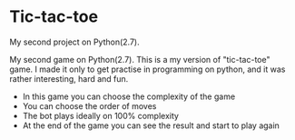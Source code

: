 # Tic-tac-toe
My second project on Python(2.7).

My second game on Python(2.7). This is a my version of "tic-tac-toe" game. I made it only to get practise in programming on python, and it was rather interesting, hard and fun.
- In this game you can choose the complexity of the game
- You can choose the order of moves
- The bot plays ideally on 100% complexity
- At the end of the game you can see the result and start to play again
